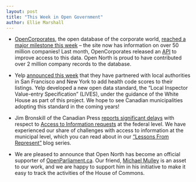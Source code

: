 ```yaml
---
layout: post
title: "This Week in Open Government"
author: Ellie Marshall
---
```

- [OpenCorporates](http://www.opencorporates.com), the open database of the corporate world, [reached a major milestone this week](http://blog.opencorporates.com/2013/01/17/major-milestone-over-50-million-companies-a-sneak-peak-at-the-future/) – the site now has information on over 50 million companies! Last month, OpenCorporates released an [API](http://api.opencorporates.com/documentation/Home) to improve access to this data. Open North is proud to have contributed over 2 million company records to the database.

- Yelp [announced this week](http://officialblog.yelp.com/2013/01/introducing-lives.html) that they have partnered with local authorities in San Francisco and New York to add health code scores to their listings. Yelp developed a new open data standard, the “Local Inspector Value-entry Specification” (LIVES), under the guidance of the White House as part of this project. We hope to see Canadian municipalities adopting this standard in the coming years!

- Jim Bronskill of the Canadian Press [reports significant delays](http://www.theglobeandmail.com/news/politics/ottawa-running-late-on-access-to-information-responses-watchdog-says/article7343832/) with respect to [Access to Information requests](http://www.tbs-sct.gc.ca/atip-aiprp/tools/administration-application-eng.asp) at the federal level. We have experienced our share of challenges with access to information at the municipal level, which you can read about in our [“Lessons From Represent”](http://blog.opennorth.ca/lessons-from-represent-if-you-dont-ask-you-do-16430/) blog series.

- We are pleased to announce that Open North has become an official supporter of [OpenParliament.ca](http://www.openparliament.ca). Our friend, [Michael Mulley](http://michaelmulley.com/) is an asset to our work, and we are happy to support him in his initiative to make it easy to track the activities of the House of Commons. 